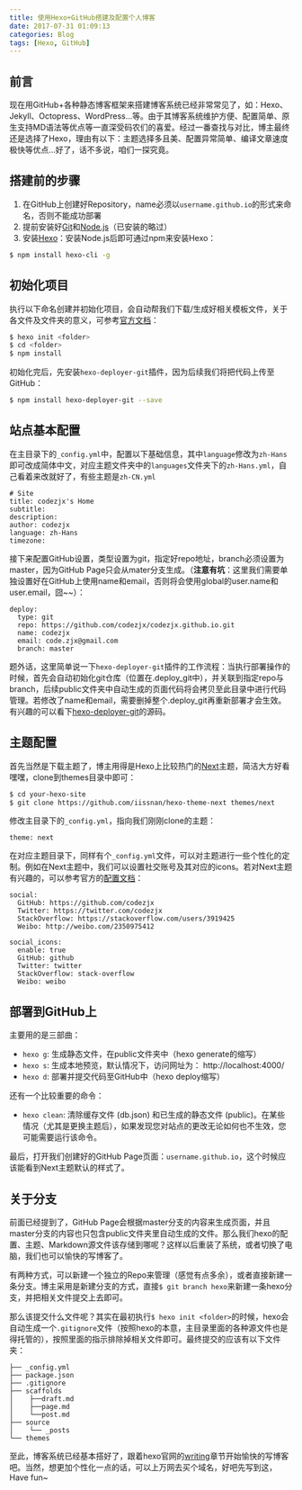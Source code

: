 ```yaml
---
title: 使用Hexo+GitHub搭建及配置个人博客
date: 2017-07-31 01:09:13
categories: Blog
tags: [Hexo, GitHub]
---
```


## 前言
现在用GitHub+各种静态博客框架来搭建博客系统已经非常常见了，如：Hexo、Jekyll、Octopress、WordPress...等。由于其博客系统维护方便、配置简单、原生支持MD语法等优点等一直深受码农们的喜爱。经过一番查找与对比，博主最终还是选择了Hexo，理由有以下：主题选择多且美、配置异常简单、编译文章速度极快等优点...好了，话不多说，咱们一探究竟。

## 搭建前的步骤
1. 在GitHub上创建好Repository，name必须以`username.github.io`的形式来命名，否则不能成功部署
2. 提前安装好[Git](https://git-scm.com/)和[Node.js](https://nodejs.org/en/)（已安装的略过）
3. 安装[Hexo](https://hexo.io/)：安装Node.js后即可通过npm来安装Hexo：
``` bash
$ npm install hexo-cli -g
```

## 初始化项目
执行以下命名创建并初始化项目，会自动帮我们下载/生成好相关模板文件，关于各文件及文件夹的意义，可参考[官方文档](https://hexo.io/zh-cn/docs/setup.html)：
``` bash
$ hexo init <folder>
$ cd <folder>
$ npm install
```
初始化完后，先安装`hexo-deployer-git`插件，因为后续我们将把代码上传至GitHub：
``` bash
$ npm install hexo-deployer-git --save
```

## 站点基本配置
在主目录下的`_config.yml`中，配置以下基础信息，其中`language`修改为`zh-Hans`即可改成简体中文，对应主题文件夹中的`languages`文件夹下的`zh-Hans.yml`，自己看着来改就好了，有些主题是`zh-CN.yml`
```
# Site
title: codezjx's Home
subtitle: 
description: 
author: codezjx
language: zh-Hans
timezone:
```

接下来配置GitHub设置，类型设置为git，指定好repo地址，branch必须设置为master，因为GitHub Page只会从mater分支生成。（**注意有坑**：这里我们需要单独设置好在GitHub上使用name和email，否则将会使用global的user.name和user.email，囧~~）：
```
deploy:
  type: git
  repo: https://github.com/codezjx/codezjx.github.io.git
  name: codezjx
  email: code.zjx@gmail.com
  branch: master
```
题外话，这里简单说一下`hexo-deployer-git`插件的工作流程：当执行部署操作的时候，首先会自动初始化git仓库（位置在.deploy_git中），并关联到指定repo与branch，后续public文件夹中自动生成的页面代码将会拷贝至此目录中进行代码管理。若修改了name和email，需要删掉整个.deploy_git再重新部署才会生效。有兴趣的可以看下[hexo-deployer-git](https://github.com/hexojs/hexo-deployer-git)的源码。


## 主题配置
首先当然是下载主题了，博主用得是Hexo上比较热门的[Next](https://github.com/iissnan/hexo-theme-next)主题，简洁大方好看嘿嘿，clone到themes目录中即可：
``` bash
$ cd your-hexo-site
$ git clone https://github.com/iissnan/hexo-theme-next themes/next
```
修改主目录下的`_config.yml`，指向我们刚刚clone的主题：
```
theme: next
```
在对应主题目录下，同样有个`_config.yml`文件，可以对主题进行一些个性化的定制。例如在Next主题中，我们可以设置社交账号及其对应的icons。若对Next主题有兴趣的，可以参考官方的[配置文档](http://theme-next.iissnan.com/getting-started.html)：
```
social:
  GitHub: https://github.com/codezjx
  Twitter: https://twitter.com/codezjx
  StackOverflow: https://stackoverflow.com/users/3919425
  Weibo: http://weibo.com/2350975412

social_icons:
  enable: true
  GitHub: github
  Twitter: twitter
  StackOverflow: stack-overflow
  Weibo: weibo
```

## 部署到GitHub上
主要用的是三部曲：

 - `hexo g`: 生成静态文件，在public文件夹中（hexo generate的缩写）
 - `hexo s`: 生成本地预览，默认情况下，访问网址为： http://localhost:4000/
 - `hexo d`: 部署并提交代码至GitHub中（hexo deploy缩写）
 
还有一个比较重要的命令：
 
 - `hexo clean`: 清除缓存文件 (db.json) 和已生成的静态文件 (public)。在某些情况（尤其是更换主题后），如果发现您对站点的更改无论如何也不生效，您可能需要运行该命令。

最后，打开我们创建好的GitHub Page页面：`username.github.io`，这个时候应该能看到Next主题默认的样式了。

## 关于分支
前面已经提到了，GitHub Page会根据master分支的内容来生成页面，并且master分支的内容也只包含public文件夹里自动生成的文件。那么我们hexo的配置、主题、Markdown源文件该存储到哪呢？这样以后重装了系统，或者切换了电脑，我们也可以愉快的写博客了。

有两种方式，可以新建一个独立的Repo来管理（感觉有点多余），或者直接新建一条分支。博主采用是新建分支的方式，直接`$ git branch hexo`来新建一条hexo分支，并把相关文件提交上去即可。

那么该提交什么文件呢？其实在最初执行`$ hexo init <folder>`的时候，hexo会自动生成一个`.gitignore`文件（按照hexo的本意，主目录里面的各种源文件也是得托管的），按照里面的指示排除掉相关文件即可。最终提交的应该有以下文件夹：
```
├── _config.yml
├── package.json
├── .gitignore
├── scaffolds
│    ├──draft.md
│    ├──page.md
│    └──post.md
├── source
│    └── _posts
└── themes
```

至此，博客系统已经基本搭好了，跟着hexo官网的[writing](https://hexo.io/zh-cn/docs/writing.html)章节开始愉快的写博客吧。当然，想更加个性化一点的话，可以上万网去买个域名，好吧先写到这，Have fun~